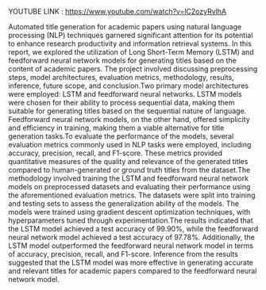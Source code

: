 YOUTUBE LINK :
https://www.youtube.com/watch?v=lC2ozyRvlhA 

Automated title generation for academic papers using natural language processing (NLP) techniques garnered significant attention for its potential to enhance research productivity and information retrieval systems. In this report, we explored the utilization of Long Short-Term Memory (LSTM) and feedforward neural network models for generating titles based on the content of academic papers. The project involved discussing preprocessing steps, model architectures, evaluation metrics, methodology, results, inference, future scope, and conclusion.Two primary model architectures were employed: LSTM and feedforward neural networks. LSTM models were chosen for their ability to process sequential data, making them suitable for generating titles based on the sequential nature of language. Feedforward neural network models, on the other hand, offered simplicity and efficiency in training, making them a viable alternative for title generation tasks.To evaluate the performance of the models, several evaluation metrics commonly used in NLP tasks were employed, including accuracy, precision, recall, and F1-score. These metrics provided quantitative measures of the quality and relevance of the generated titles compared to human-generated or ground truth titles from the dataset.The methodology involved training the LSTM and feedforward neural network models on preprocessed datasets and evaluating their performance using the aforementioned evaluation metrics. The datasets were split into training and testing sets to assess the generalization ability of the models. The models were trained using gradient descent optimization techniques, with hyperparameters tuned through experimentation.The results indicated that the LSTM model achieved a test accuracy of 99.90%, while the feedforward neural network model achieved a test accuracy of 97.78%. Additionally, the LSTM model outperformed the feedforward neural network model in terms of accuracy, precision, recall, and F1-score. Inference from the results suggested that the LSTM model was more effective in generating accurate and relevant titles for academic papers compared to the feedforward neural network model.
